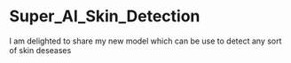 # Super_AI_Skin_Detection
I am delighted to share my new model which can be use to detect any sort of skin deseases
